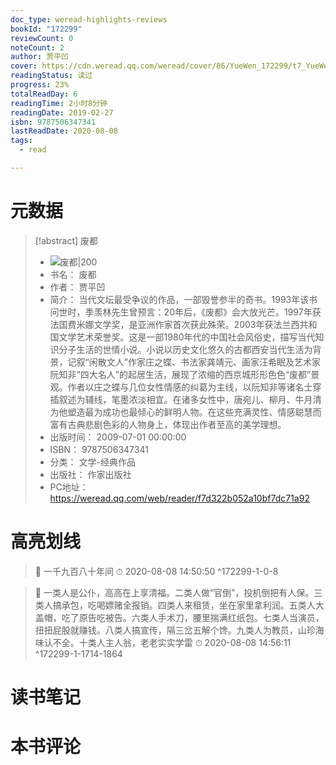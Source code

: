 ```yaml
---
doc_type: weread-highlights-reviews
bookId: "172299"
reviewCount: 0
noteCount: 2
author: 贾平凹
cover: https://cdn.weread.qq.com/weread/cover/86/YueWen_172299/t7_YueWen_172299.jpg
readingStatus: 读过
progress: 23%
totalReadDay: 6
readingTime: 2小时8分钟
readingDate: 2019-02-27
isbn: 9787506347341
lastReadDate: 2020-08-08
tags:
  - read

---
```

# 元数据
> [!abstract] 废都
> - ![ 废都|200](https://cdn.weread.qq.com/weread/cover/86/YueWen_172299/t7_YueWen_172299.jpg)
> - 书名： 废都
> - 作者： 贾平凹
> - 简介： 当代文坛最受争议的作品，一部毁誉参半的奇书。1993年该书问世时，季羡林先生曾预言：20年后，《废都》会大放光芒。1997年获法国费米娜文学奖，是亚洲作家首次获此殊荣。2003年获法兰西共和国文学艺术荣誉奖。这是一部1980年代的中国社会风俗史，描写当代知识分子生活的世情小说。小说以历史文化悠久的古都西安当代生活为背景，记叙“闲散文人”作家庄之蝶、书法家龚靖元、画家汪希眠及艺术家阮知非“四大名人”的起居生活，展现了浓缩的西京城形形色色“废都”景观。作者以庄之蝶与几位女性情感的纠葛为主线，以阮知非等诸名士穿插叙述为辅线，笔墨浓淡相宜。在诸多女性中，唐宛儿、柳月、牛月清为他塑造最为成功也最倾心的鲜明人物。在这些充满灵性、情感聪慧而富有古典悲剧色彩的人物身上，体现出作者至高的美学理想。
> - 出版时间： 2009-07-01 00:00:00
> - ISBN： 9787506347341
> - 分类： 文学-经典作品
> - 出版社： 作家出版社
> - PC地址：https://weread.qq.com/web/reader/f7d322b052a10bf7dc71a92

# 高亮划线



> 📌 一千九百八十年间 
> ⏱ 2020-08-08 14:50:50 ^172299-1-0-8

> 📌 一类人是公仆，高高在上享清福。二类人做“官倒”，投机倒把有人保。三类人搞承包，吃喝嫖赌全报销。四类人来租赁，坐在家里拿利润。五类人大盖帽，吃了原告吃被告。六类人手术刀，腰里揣满红纸包。七类人当演员，扭扭屁股就赚钱。八类人搞宣传，隔三岔五解个馋。九类人为教员，山珍海味认不全。十类人主人翁，老老实实学雷 
> ⏱ 2020-08-08 14:56:11 ^172299-1-1714-1864

# 读书笔记

# 本书评论

